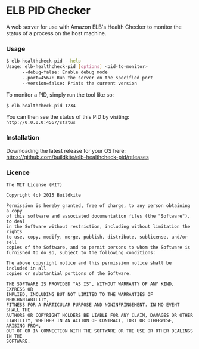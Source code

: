 # ELB PID Checker

A web server for use with Amazon ELB's Health Checker to monitor the status of a process on the host machine.

### Usage

```bash
$ elb-healthcheck-pid --help
Usage: elb-healthcheck-pid [options] <pid-to-monitor>
      --debug=false: Enable debug mode
      --port=4567: Run the server on the specified port
      --version=false: Prints the current version
```

To monitor a PID, simply run the tool like so:

```bash
$ elb-healthcheck-pid 1234
```

You can then see the status of this PID by visiting: `http://0.0.0.0:4567/status`

### Installation

Downloading the latest release for your OS here: https://github.com/buildkite/elb-healthcheck-pid/releases

### Licence

```
The MIT License (MIT)

Copyright (c) 2015 Buildkite

Permission is hereby granted, free of charge, to any person obtaining a copy
of this software and associated documentation files (the "Software"), to deal
in the Software without restriction, including without limitation the rights
to use, copy, modify, merge, publish, distribute, sublicense, and/or sell
copies of the Software, and to permit persons to whom the Software is
furnished to do so, subject to the following conditions:

The above copyright notice and this permission notice shall be included in all
copies or substantial portions of the Software.

THE SOFTWARE IS PROVIDED "AS IS", WITHOUT WARRANTY OF ANY KIND, EXPRESS OR
IMPLIED, INCLUDING BUT NOT LIMITED TO THE WARRANTIES OF MERCHANTABILITY,
FITNESS FOR A PARTICULAR PURPOSE AND NONINFRINGEMENT. IN NO EVENT SHALL THE
AUTHORS OR COPYRIGHT HOLDERS BE LIABLE FOR ANY CLAIM, DAMAGES OR OTHER
LIABILITY, WHETHER IN AN ACTION OF CONTRACT, TORT OR OTHERWISE, ARISING FROM,
OUT OF OR IN CONNECTION WITH THE SOFTWARE OR THE USE OR OTHER DEALINGS IN THE
SOFTWARE.
```
